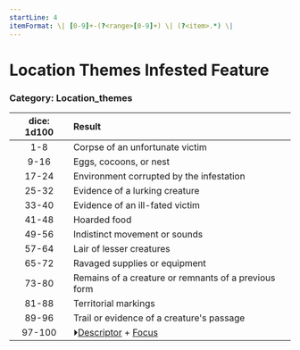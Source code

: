 ```yaml
---
startLine: 4
itemFormat: \| [0-9]+-(?<range>[0-9]+) \| (?<item>.*) \|
---
```

# Location Themes Infested Feature
### Category: Location_themes

| dice: 1d100 | Result |
|:----:|:-------|
| 1-8 | Corpse of an unfortunate victim |
| 9-16 | Eggs, cocoons, or nest |
| 17-24 | Environment corrupted by the infestation |
| 25-32 | Evidence of a lurking creature |
| 33-40 | Evidence of an ill-fated victim |
| 41-48 | Hoarded food |
| 49-56 | Indistinct movement or sounds |
| 57-64 | Lair of lesser creatures |
| 65-72 | Ravaged supplies or equipment |
| 73-80 | Remains of a creature or remnants of a previous form |
| 81-88 | Territorial markings |
| 89-96 | Trail or evidence of a creature's passage |
| 97-100 | ⏵[Descriptor](Core_Descriptor.md) + [Focus](Core_Focus.md) |